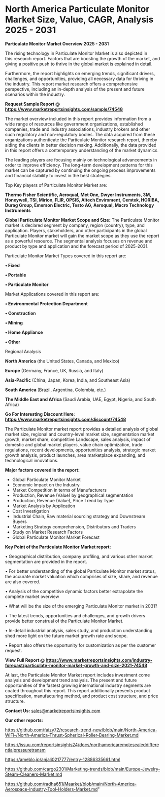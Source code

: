 # North America Particulate Monitor Market Size, Value, CAGR, Analysis 2025 - 2031

<Strong> Particulate Monitor Market Overview 2025 - 2031</strong>

The rising technology in Particulate Monitor Market is also depicted in this research report. Factors that are boosting the growth of the market, and giving a positive push to thrive in the global market is explained in detail.

Furthermore, the report highlights on emerging trends, significant drivers, challenges, and opportunities, providing all necessary data for thriving in the industry. This report market research offers a comprehensive perspective, including an in-depth analysis of the present and future scenarios within the industry.

<strong>Request Sample Report @ <a href=https://www.marketreportsinsights.com/sample/74548>https://www.marketreportsinsights.com/sample/74548</a></strong>

The market overview included in this report provides information from a wide range of resources like government organizations, established companies, trade and industry associations, industry brokers and other such regulatory and non-regulatory bodies. The data acquired from these organizations authenticate the Particulate Monitor research report, thereby aiding the clients in better decision making. Additionally, the data provided in this report offers a contemporary understanding of the market dynamics.

The leading players are focusing mainly on technological advancements in order to improve efficiency. The long-term development patterns for this market can be captured by continuing the ongoing process improvements and financial stability to invest in the best strategies.

Top Key players of Particulate Monitor Market are:

<strong>Thermo Fisher Scientific, Aeroqual, Met One, Dwyer Instruments, 3M, Honeywell, TSI, Mirion, FLIR, OPSIS, Altech Enviroment, Cemtek, HORIBA, Durag Group, Emerson Electric, Testo AG, Aeroqual, Macro Technology Instruments</strong>

<strong><b>Global Particulate Monitor Market Scope and Size:</b></strong>
The Particulate Monitor market is declared segment by company, region (country), type, and application. Players, stakeholders, and other participants in the global Particulate Monitor market will gain the market scope as they use the report as a powerful resource. The segmental analysis focuses on revenue and product by type and application and the forecast period of 2025-2031.

Particulate Monitor Market Types covered in this report are:

<strong>• Fixed

• Portable

• Particulate Monitor</strong>

Market Applications covered in this report are:

<strong>• Environmental Protection Department

• Construction

• Mining

• Home Appliance

• Other</strong> 

Regional Analysis

<strong>North America</strong> (the United States, Canada, and Mexico)

<strong>Europe</strong> (Germany, France, UK, Russia, and Italy)

<strong>Asia-Pacific</strong> (China, Japan, Korea, India, and Southeast Asia)

<strong>South America</strong> (Brazil, Argentina, Colombia, etc.)

<strong>The Middle East and Africa</strong> (Saudi Arabia, UAE, Egypt, Nigeria, and South Africa)

<strong>Go For Interesting Discount Here: <a href=https://www.marketreportsinsights.com/discount/74548>https://www.marketreportsinsights.com/discount/74548</a></strong>

The Particulate Monitor market report provides a detailed analysis of global market size, regional and country-level market size, segmentation market growth, market share, competitive Landscape, sales analysis, impact of domestic and global market players, value chain optimization, trade regulations, recent developments, opportunities analysis, strategic market growth analysis, product launches, area marketplace expanding, and technological innovations.

<strong><b>Major factors covered in the report:</b></strong>
<ul>
  <li>Global Particulate Monitor Market </li>
  <li>Economic Impact on the Industry</li>
  <li>Market Competition in terms of Manufacturers</li>
  <li>Production, Revenue (Value) by geographical segmentation</li>
  <li>Production, Revenue (Value), Price Trend by Type</li>
  <li>Market Analysis by Application</li>
  <li>Cost Investigation</li>
  <li>Industrial Chain, Raw material sourcing strategy and Downstream Buyers</li>
  <li>Marketing Strategy comprehension, Distributors and Traders</li>
  <li>Study on Market Research Factors</li>
  <li>Global Particulate Monitor Market Forecast</li>
</ul>

<strong><b>Key Point of the Particulate Monitor Market report:</b></strong>

• Geographical distribution, company profiling, and various other market segmentation are provided in the report.

• For better understanding of the global Particulate Monitor market status, the accurate market valuation which comprises of size, share, and revenue are also covered.

• Analysis of the competitive dynamic factors better extrapolate the complete market overview

• What will be the size of the emerging Particulate Monitor market in 2031?

• The latest trends, opportunities and challenges, and growth drivers provide better construal of the Particulate Monitor Market.

• In-detail industrial analysis, sales study, and production understanding shed more light on the future market growth rate and scope.

• Report also offers the opportunity for customization as per the customer request.

<strong><b>View Full Report @ <a href=https://www.marketreportsinsights.com/industry-forecast/particulate-monitor-market-growth-and-size-2021-74548>https://www.marketreportsinsights.com/industry-forecast/particulate-monitor-market-growth-and-size-2021-74548</a></b></strong>


At last, the Particulate Monitor Market report includes investment come analysis and development trend analysis. The present and future opportunities of the fastest growing international industry segments are coated throughout this report. This report additionally presents product specification, manufacturing method, and product cost structure, and price structure.

<strong>Contact Us:</strong>
sales@marketreportsinsights.com

<strong>Our other reports:</strong>

<a href=https://github.com/faizy72/research-trend-new/blob/main/North-America-WiFi-/North-America-Thrust-Spherical-Roller-Bearing-Market.md>https://github.com/faizy72/research-trend-new/blob/main/North-America-WiFi-/North-America-Thrust-Spherical-Roller-Bearing-Market.md</a>

<a href=https://issuu.com/reportsinsights24/docs/northamericaremotesealeddifferentialpressuretransm>https://issuu.com/reportsinsights24/docs/northamericaremotesealeddifferentialpressuretransm</a>

<a href=https://ameblo.jp/anjali0217777/entry-12886335661.html>https://ameblo.jp/anjali0217777/entry-12886335661.html</a>

<a href=https://github.com/cargo2301/Marketing-trends/blob/main/Europe-Jewelry-Steam-Cleaners-Market.md>https://github.com/cargo2301/Marketing-trends/blob/main/Europe-Jewelry-Steam-Cleaners-Market.md</a>

<a href=https://github.com/radha651/Maarket/blob/main/North-America-Aerospace-Industry-Tool-Holders-Market.md>https://github.com/radha651/Maarket/blob/main/North-America-Aerospace-Industry-Tool-Holders-Market.md</a>"
